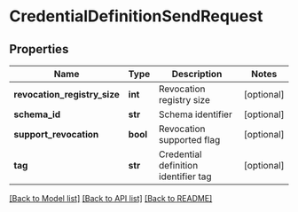 # CredentialDefinitionSendRequest


## Properties
Name | Type | Description | Notes
------------ | ------------- | ------------- | -------------
**revocation_registry_size** | **int** | Revocation registry size | [optional] 
**schema_id** | **str** | Schema identifier | [optional] 
**support_revocation** | **bool** | Revocation supported flag | [optional] 
**tag** | **str** | Credential definition identifier tag | [optional] 

[[Back to Model list]](../README.md#documentation-for-models) [[Back to API list]](../README.md#documentation-for-api-endpoints) [[Back to README]](../README.md)


